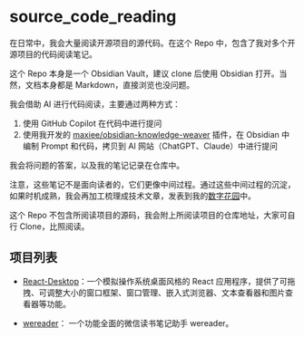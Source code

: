 # source_code_reading

在日常中，我会大量阅读开源项目的源代码。在这个 Repo 中，包含了我对多个开源项目的代码阅读笔记。

这个 Repo 本身是一个 Obsidian Vault，建议 clone 后使用 Obsidian 打开。当然，文档本身都是 Markdown，直接浏览也没问题。

我会借助 AI 进行代码阅读，主要通过两种方式：

1. 使用 GitHub Copilot 在代码中进行提问
2. 使用我开发的 [maxiee/obsidian-knowledge-weaver](https://github.com/maxiee/obsidian-knowledge-weaver) 插件，在 Obsidian 中编制 Prompt 和代码，拷贝到 AI 网站（ChatGPT、Claude）中进行提问

我会将问题的答案，以及我的笔记记录在仓库中。

注意，这些笔记不是面向读者的，它们更像中间过程。通过这些中间过程的沉淀，如果时机成熟，我会再加工梳理成技术文章，发表到我的[数字花园](https://garden.maxieewong.com/)中。

这个 Repo 不包含所阅读项目的源码，我会附上所阅读项目的仓库地址，大家可自行 Clone，比照阅读。

## 项目列表

- [React-Desktop](./React-Desktop/README.md)：一个模拟操作系统桌面风格的 React 应用程序，提供了可拖拽、可调整大小的窗口框架、窗口管理、嵌入式浏览器、文本查看器和图片查看器等功能。

- [wereader](./wereader/README.md)： 一个功能全面的微信读书笔记助手 wereader。
